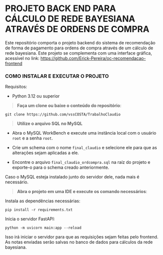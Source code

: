 # PROJETO BACK END PARA CÁLCULO DE REDE BAYESIANA ATRAVÉS DE ORDENS DE COMPRA

Este repositório comporta o projeto backend do sistema de recomendação de forma de pagamento para ordens de compra através de um cálculo de rede bayesiana. Este projeto se complementa com uma interface gráfica, acessível no link: <https://github.com/Erick-Pereira/oc-recomendacao-frontend>

### COMO INSTALAR E EXECUTAR O PROJETO

Requisitos: 

- Python 3.12 ou superior

> **Faça um clone ou baixe o conteúdo do repositório**:

`git clone https://github.com/vssCOSTA/TrabalhoClaudio `

> **Utilize o arquivo SQL no MySQL**

- Abra o MySQL WorkBench e execute uma instância local com o usuário `root` e a senha `root`. 

- Crie um schema com o nome `final_claudio` e selecione ele para que as alterações sejam aplicadas a ele.

- Encontre o arquivo `final_claudio_ordcompra.sql` na raíz do projeto e exporte-o para o schema creado anteriormente.

Caso o MySQL esteja instalado junto do servidor dele, nada mais é necessário.

> **Abra o projeto em uma IDE e execute os comando necessários**:


Instala as dependências necessárias:

`pip install -r requirements.txt`

Inicia o servidor FastAPI:

`python -m uvicorn main:app --reload`

Isso irá iniciar o servidor para que as requisições sejam feitas pelo frontend. As notas enviadas serão salvas no banco de dados para cálculos da rede bayesiana.

